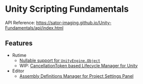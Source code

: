 # Unity Scripting Fundamentals

API Reference: https://sator-imaging.github.io/Unity-Fundamentals/api/index.html

## Features

- Rutime
    - [Nullable support for `UnityEngine.Object`](https://sator-imaging.github.io/Unity-Fundamentals/HeaderDocs/Runtime/NullableUnityObject.cs.html)
    - WIP: [CancellationToken based Lifecycle Manager for Unity](https://sator-imaging.github.io/Unity-Fundamentals/Runtime/LifecycleBehaviour/README.html)
- Editor
    - [Assembly Definitions Manager for Project Settings Panel](https://sator-imaging.github.io/Unity-Fundamentals/HeaderDocs/Editor/AssemblyDefinitionSettingsProvider/AssemblyDefinitionSettingsProvider.cs.html)
